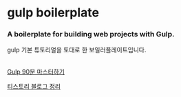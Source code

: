 # gulp boilerplate

### A boilerplate for building web projects with Gulp.

gulp 기본 튜토리얼을 토대로 한 보일러플레이트입니다.
<br>
<br>

[Gulp 90분 마스터하기](https://nomadcoders.co/gulp-for-beginners)
<br>

[티스토리 블로그 정리](https://kimsunnysideup.tistory.com/175)
